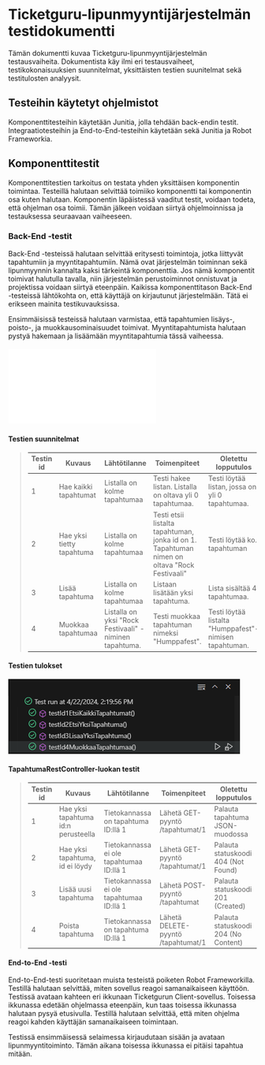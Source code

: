 # Ticketguru-lipunmyyntijärjestelmän testidokumentti
Tämän dokumentti kuvaa Ticketguru-lipunmyyntijärjestelmän testausvaiheita. 
Dokumentista käy ilmi eri testausvaiheet, testikokonaisuuksien suunnitelmat, yksittäisten testien suunitelmat sekä testitulosten analyysit.

## Testeihin käytetyt ohjelmistot
Komponenttitesteihin käytetään Junitia, jolla tehdään back-endin testit. Integraatiotesteihin ja End-to-End-testeihin käytetään sekä Junitia ja  Robot Frameworkia.

## Komponenttitestit
Komponenttitestien tarkoitus on testata yhden yksittäisen komponentin toimintaa. Testeillä halutaan selvittää toimiiko komponentti tai komponentin osa kuten halutaan. Komponentin läpäistessä vaaditut testit, voidaan todeta, että ohjelman osa toimii. Tämän jälkeen voidaan siirtyä ohjelmoinnissa ja testauksessa seuraavaan vaiheeseen.

### Back-End -testit
Back-End -testeissä halutaan selvittää eritysesti toimintoja, jotka liittyvät tapahtumiin ja myyntitapahtumiin. Nämä ovat järjestelmän toiminnan sekä lipunmyynnin kannalta kaksi tärkeintä komponenttia. Jos nämä komponentit toimivat halutulla tavalla, niin järjestelmän perustoiminnot onnistuvat ja projektissa voidaan siirtyä eteenpäin. Kaikissa komponenttitason Back-End -testeissä lähtökohta on, että käyttäjä on kirjautunut järjestelmään. Tätä ei erikseen mainita testikuvauksissa.

Ensimmäisissä testeissä halutaan varmistaa, että tapahtumien lisäys-, poisto-, ja muokkausominaisuudet toimivat. Myyntitapahtumista halutaan pystyä hakemaan ja lisäämään myyntitapahtumia tässä vaiheessa.

#### ![Tapahtumat-luokan testit](../../ticketguru/src/test/java/ohjelmistoprojekti/ticketguru/domain/TapahtumatRepositoryTest.java)

#### Testien suunnitelmat

> Testin id | Kuvaus | Lähtötilanne | Toimenpiteet | Oletettu lopputulos 
> --------- | ------ | ------------ | ------------ | ------------------
> 1 | Hae kaikki tapahtumat | Listalla on kolme tapahtumaa | Testi hakee listan. Listalla on  oltava yli 0 tapahtumaa. | Testi löytää listan, jossa on yli 0 tapahtumaa.
> 2 | Hae yksi tietty tapahtuma | Listalla on kolme tapahtumaa | Testi etsii listalta tapahtuman, jonka id on 1. Tapahtuman nimen on oltava "Rock Festivaali" | Testi löytää ko. tapahtuman
> 3 | Lisää tapahtuma | Listalla on kolme tapahtumaa | Listaan lisätään yksi tapahtuma. | Lista sisältää 4 tapahtumaa.
> 4 | Muokkaa tapahtumaa | Listalla on yksi "Rock Festivaali" -niminen tapahtuma. | Testi muokkaa tapahtuman nimeksi "Humppafest". | Testi löytää listalta "Humppafest"-nimisen tapahtuman.

#### Testien tulokset

![Testitulokset](../../pictures/Testitulokset_TapahtumatRepository.PNG)

#### TapahtumaRestController-luokan testit

> Testin id | Kuvaus | Lähtötilanne | Toimenpiteet | Oletettu lopputulos 
> --------- | ------ | ------------ | ------------ | ------------------
> 1 | Hae yksi tapahtuma id:n perusteella | Tietokannassa on tapahtuma ID:llä 1 | Lähetä GET-pyyntö /tapahtumat/1 | Palauta tapahtuma JSON-muodossa
> 2 | Hae yksi tapahtuma, id ei löydy | Tietokannassa ei ole tapahtumaa ID:llä 1 | Lähetä GET-pyyntö /tapahtumat/1 | Palauta statuskoodi 404 (Not Found)
> 3 | Lisää uusi tapahtuma | Tietokannassa ei ole tapahtumaa ID:llä 1 | Lähetä POST-pyyntö /tapahtumat | Palauta statuskoodi 201 (Created)
> 4 | Poista tapahtuma | Tietokannassa on tapahtuma ID:llä 1 | Lähetä DELETE-pyyntö /tapahtumat/1 | Palauta statuskoodi 204 (No Content)

#### End-to-End -testi

End-to-End-testi suoritetaan muista testeistä poiketen Robot Frameworkilla. Testillä halutaan selvittää, miten sovellus reagoi samanaikaiseen käyttöön.
Testissä avataan kahteen eri ikkunaan Ticketgurun Client-sovellus. Toisessa ikkunassa edetään ohjelmassa eteenpäin, kun taas toisessa ikkunassa halutaan pysyä etusivulla. Testillä halutaan selvittää, että miten ohjelma reagoi kahden käyttäjän samanaikaiseen toimintaan.

Testissä ensimmäisessä selaimessa kirjaudutaan sisään ja avataan lipunmyyntitoiminto. Tämän aikana toisessa ikkunassa ei pitäisi tapahtua mitään.




